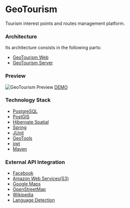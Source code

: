 # GeoTourism
Tourism interest points and routes management platform.

### Architecture
Its architecture consists in the following parts:
* [GeoTourism Web](https://github.com/mmontes11/GeoTourism_Web/)
* [GeoTourism Server](https://github.com/mmontes11/GeoTourism_Server/)

### Preview
![GeoTourism Preview](https://raw.githubusercontent.com/mmontes11/mmontes11.github.io/master/img/geotourism/overview.png)
[DEMO](https://geotourism11.firebaseapp.com)

### Technology Stack
* [PostgreSQL](http://www.postgresql.org/)
* [PostGIS](http://postgis.net/)
* [Hibernate Spatial](http://www.hibernatespatial.org/)
* [Spring](https://spring.io/)
* [JUnit](http://junit.org/)
* [GeoTools](http://geotools.org/)
* [jjwt](https://github.com/jwtk/jjwt)
* [Maven](https://maven.apache.org/)
  
### External API Integration
* [Facebook](https://developers.facebook.com/docs/graph-api)
* [Amazon Web Services(S3)](https://aws.amazon.com/es/documentation/s3/)
* [Google Maps](https://developers.google.com/maps/web-services/overview)
* [OpenStreetMap](http://wiki.openstreetmap.org/wiki/Overpass_API)
* [Wikipedia](https://www.wikipedia.org/)
* [Language Detection](https://detectlanguage.com/)

